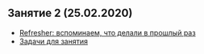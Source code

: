 ## Занятие 2 (25.02.2020)

* [Refresher: вспоминаем, что делали в прошлый раз](https://github.com/rogovich/2020_DPO_PythonProg/blob/master/2_Containers_Conditions/2020_DPO_0_Refresher.ipynb)
* [Задачи для занятия](https://github.com/rogovich/2020_DPO_PythonProg/blob/master/2_Containers_Conditions/2020_DPO_2_0_Problems.ipynb)
